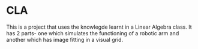 # CLA
This is a project that uses the knowlegde learnt in a Linear Algebra class. It has 2 parts- one which simulates the functioning of a robotic arm and another which has image fitting in a visual grid. 
